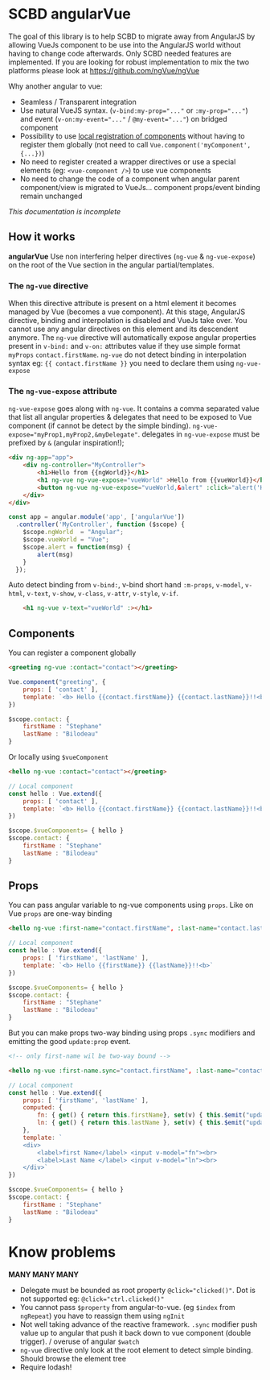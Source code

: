 # SCBD angularVue

The goal of this library is to help SCBD to migrate away from AngularJS by allowing VueJs component to be use into the AngularJS world without having to change code afterwards. Only SCBD needed features are implemented. If you are looking for robust implementation to mix the two platforms please look at https://github.com/ngVue/ngVue

Why another angular to vue:
- Seamless / Transparent integration
- Use natural VueJS syntax. (`v-bind:my-prop="..."` or `:my-prop="..."`) and event (`v-on:my-event="..."` / `@my-event="..."`) on bridged component
- Possibility to use [local registration of components](https://vuejs.org/v2/guide/components-registration.html#Local-Registration-in-a-Module-System) without having to register them globally (not need to call `Vue.component('myComponent', {...})`)
- No need to register created a wrapper directives or use a special elements (eg: `<vue-component />`) to use vue components
- No need to change the code of a component when angular parent component/view is migrated to VueJs...  component props/event binding remain unchanged

*This documentation is incomplete*

## How it works

**angularVue** Use non interfering helper directives (`ng-vue` & `ng-vue-expose`) on the root of the Vue section in the angular partial/templates. 

### The `ng-vue` directive

When this directive attribute is present on a html element it becomes managed by Vue (becomes a vue component). At this stage, AngularJS directive, binding and interpolation is disabled and VueJs take over. You cannot use any angular directives on this element and its descendent anymore. The `ng-vue` directive will automatically expose angular properties present in `v-bind:` and `v-on:` attributes value if they use simple format `myProps` `contact.firstName`. `ng-vue` do not detect binding in interpolation syntax eg: `{{ contact.firstName }}` you need to declare them using `ng-vue-expose` 

### The `ng-vue-expose` attribute 

`ng-vue-expose` goes along with `ng-vue`. It contains a comma separated value that list all angular properties & delegates that need to be exposed to Vue component (if cannot be detect by the simple binding). `ng-vue-expose="myProp1,myProp2,&myDelegate"`. delegates in `ng-vue-expose` must be prefixed by `&` (angular inspiration!);


```html
<div ng-app="app">
    <div ng-controller="MyController">
        <h1>Hello from {{ngWorld}}</h1>
        <h1 ng-vue ng-vue-expose="vueWorld" >Hello from {{vueWorld}}</h1>
        <button ng-vue ng-vue-expose="vueWorld,&alert" :click="alert('Hello from'+vueWorld)">click me</button>
    </div>
</div>
```

```javascript
const app = angular.module('app', ['angularVue'])
  .controller('MyController', function ($scope) {
    $scope.ngWorld  = "Angular";
    $scope.vueWorld = "Vue";
    $scope.alert = function(msg) {
        alert(msg)
    }
  });
```

Auto detect binding from `v-bind:`, v-bind short hand `:m-props`, `v-model`, `v-html`, `v-text`, `v-show`, `v-class`, `v-attr`, `v-style`, `v-if`. 
```html
    <h1 ng-vue v-text="vueWorld" :></h1>
```


## Components 

You can register a component globally 

```html
<greeting ng-vue :contact="contact"></greeting>
```
```javascript
Vue.component("greeting", {
    props: [ 'contact' ],
    template: `<b> Hello {{contact.firstName}} {{contact.lastName}}!!<b>`
})

$scope.contact: {
    firstName : "Stephane"
    lastName : "Bilodeau"
}

```

Or locally using `$vueComponent`

```html
<hello ng-vue :contact="contact"></greeting>
```
```javascript
// Local component
const hello : Vue.extend({
    props: [ 'contact' ],
    template: `<b> Hello {{contact.firstName}} {{contact.lastName}}!!<b>`
})

$scope.$vueComponents= { hello }
$scope.contact: {
    firstName : "Stephane"
    lastName : "Bilodeau"
}
```

## Props

You can pass angular variable to ng-vue components using `props`. Like on Vue `props` are one-way binding

```html
<hello ng-vue :first-name="contact.firstName", :last-name="contact.lastName"></greeting>
```
```javascript
// Local component
const hello : Vue.extend({
    props: [ 'firstName', 'lastName' ],
    template: `<b> Hello {{firstName}} {{lastName}}!!<b>`
})

$scope.$vueComponents= { hello }
$scope.contact: {
    firstName : "Stephane"
    lastName : "Bilodeau"
}
```

But you can make props two-way binding using props `.sync` modifiers and emitting the good `update:prop` event.

```html
<!-- only first-name wil be two-way bound -->

<hello ng-vue :first-name.sync="contact.firstName", :last-name="contact.firstName"></greeting>
```
```javascript
// Local component
const hello : Vue.extend({
    props: [ 'firstName', 'lastName' ],
    computed: {
        fn: { get() { return this.firstName}, set(v) { this.$emit("update:firstName", v) }  },
        ln: { get() { return this.lastName }, set(v) { this.$emit("update:lastName", v) }  }
    },
    template: `
    <div>
        <label>first Name</label> <input v-model="fn"><br>
        <label>Last Name </label> <input v-model="ln"><br>
    </div>`
})

$scope.$vueComponents= { hello }
$scope.contact: {
    firstName : "Stephane"
    lastName : "Bilodeau"
}
```


# Know problems

**MANY MANY MANY**

- Delegate must be bounded as root property `@click="clicked()"`. Dot is not supported eg: ``@click="ctrl.clicked()"``
- You cannot pass `$property` from angular-to-vue. (eg `$index` from `ngRepeat`) you have to reassign them using `ngInit`
- Not well taking advance of the reactive framework. `.sync` modifier push value up to angular that push it back down to vue component (double trigger).   / overuse of angular `$watch`
- `ng-vue` directive only look at the root element to detect simple binding. Should browse the element tree 
- Require lodash!